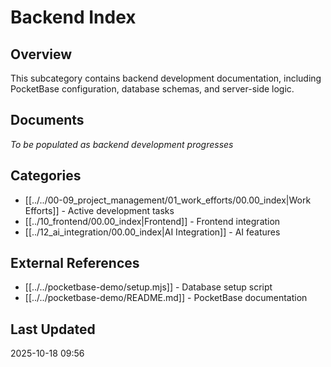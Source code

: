 # Backend Index

## Overview
This subcategory contains backend development documentation, including PocketBase configuration, database schemas, and server-side logic.

## Documents
_To be populated as backend development progresses_

## Categories
- [[../../00-09_project_management/01_work_efforts/00.00_index|Work Efforts]] - Active development tasks
- [[../10_frontend/00.00_index|Frontend]] - Frontend integration
- [[../12_ai_integration/00.00_index|AI Integration]] - AI features

## External References
- [[../../pocketbase-demo/setup.mjs]] - Database setup script
- [[../../pocketbase-demo/README.md]] - PocketBase documentation

## Last Updated
2025-10-18 09:56

